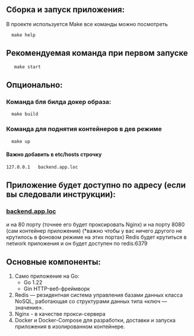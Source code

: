 ##  Сборка и запуск приложения:
В проекте используется Make все команды можно посмотреть 
```shell
  make help 
```
## Рекомендуемая команда при первом запуске
```shell
   make start
```

## Опционально:

### Команда бля билда докер образа:
```shell
  make build
```
### Команда для поднятия контейнеров в дев режиме
```shell
  make up
```

#### Важно добавить в **etc/hosts** строчку
```
127.0.0.1   backend.app.loc
```

## Приложение будет доступно по адресу (если вы следовали инструкции):
### [backend.app.loc](http://backend.app.loc)

и на 80 порту (точнее его будет проксировать Nginx) и на порту 8080 (сам контейнер приложения)
(*важно чтобы у вас ничего другого не крутилось в фоновом режиме на этих портах)
Redis будет крутиться в network приложения и он будет доступен по redis:6379

## Основные компоненты:
1. Само приложение на Go:
   * Go 1.22
   * Gin  HTTP-веб-фреймворк
2. Redis — резидентная система управления базами данных класса NoSQL, работающая со структурами данных типа «ключ — значение».
3. Nginx - в качестве прокси-сервера
4. Docker и Docker-Compose  для разработки, доставки и запуска приложения в изолированном контейнере.